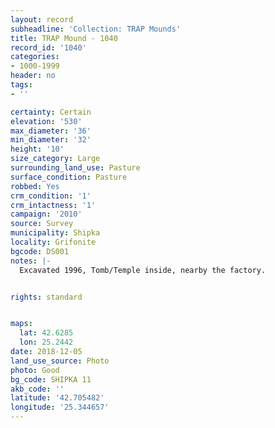 ```yaml
---
layout: record
subheadline: 'Collection: TRAP Mounds'
title: TRAP Mound - 1040
record_id: '1040'
categories:
- 1000-1999
header: no
tags:
- ''

certainty: Certain
elevation: '530'
max_diameter: '36'
min_diameter: '32'
height: '10'
size_category: Large
surrounding_land_use: Pasture
surface_condition: Pasture
robbed: Yes
crm_condition: '1'
crm_intactness: '1'
campaign: '2010'
source: Survey
municipality: Shipka
locality: Grifonite
bgcode: DS001
notes: |-
  Excavated 1996, Tomb/Temple inside, nearby the factory.


rights: standard


maps:
  lat: 42.6285
  lon: 25.2442
date: 2018-12-05
land_use_source: Photo
photo: Good
bg_code: SHIPKA 11
akb_code: ''
latitude: '42.705482'
longitude: '25.344657'
---
```


